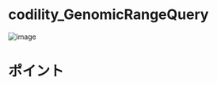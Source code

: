 # codility_GenomicRangeQuery

![image](https://github.com/Shinichi0713/codility_GenomicRangeQuery/assets/61480734/35bce9fd-76c1-4989-b987-3c9fd7eaa177)

# ポイント
